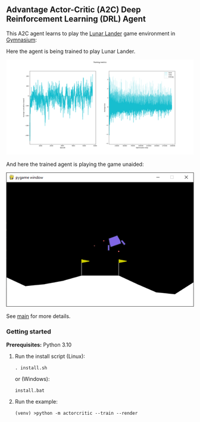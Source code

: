 ## Advantage Actor-Critic (A2C) Deep Reinforcement Learning (DRL) Agent

This A2C agent learns to play the [Lunar Lander](https://gymnasium.farama.org/environments/box2d/lunar_lander/) game environment in [Gymnasium](https://gymnasium.farama.org/content/basic_usage/):

Here the agent is being trained to play Lunar Lander.

![Training metrics](images/training-metrics.png)

And here the trained agent is playing the game unaided:

![Evaluations](images/evaluation.png)

See [main](https://github.com/alpine-chamois/actor-critic/tree/main) for more details.

### Getting started

__Prerequisites:__ Python 3.10 

1. Run the install script (Linux):
    ```
    . install.sh
    ```
    or (Windows):
    ```
    install.bat
    ```
1. Run the example:
    ```
    (venv) >python -m actorcritic --train --render
    ```
